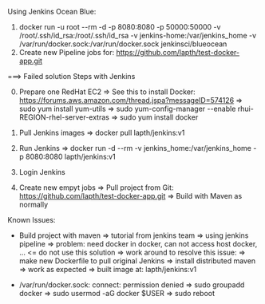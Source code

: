 Using Jenkins Ocean Blue:
1. docker run -u root --rm -d -p 8080:8080 -p 50000:50000 -v /root/.ssh/id_rsa:/root/.ssh/id_rsa -v jenkins-home:/var/jenkins_home -v /var/run/docker.sock:/var/run/docker.sock jenkinsci/blueocean
2. Create new Pipeline jobs for: https://github.com/lapth/test-docker-app.git

===> Failed solution
Steps with Jenkins

0. Prepare one RedHat EC2
  => See this to install Docker: https://forums.aws.amazon.com/thread.jspa?messageID=574126
  => sudo yum install yum-utils
  => sudo yum-config-manager --enable rhui-REGION-rhel-server-extras
  => sudo yum install docker
  
1. Pull Jenkins images
  => docker pull lapth/jenkins:v1

2. Run Jenkins
  => docker run -d --rm -v jenkins_home:/var/jenkins_home -p 8080:8080 lapth/jenkins:v1

3. Login Jenkins
4. Create new empyt jobs
  => Pull project from Git: https://github.com/lapth/test-docker-app.git
  => Build with Maven as normally

Known Issues:
- Build project with maven
  => tutorial from jenkins team
    => using jenkins pipeline
      => problem: need docker in docker, can not access host docker, ... <= do not use this solution
  => work around to resolve this issue: 
    => make new Dockerfile to pull original Jenkins
    => install distributed maven
      => work as expected
    => built image at: lapth/jenkins:v1
    
- /var/run/docker.sock: connect: permission denied
  => sudo groupadd docker
  => sudo usermod -aG docker $USER
  => sudo reboot

